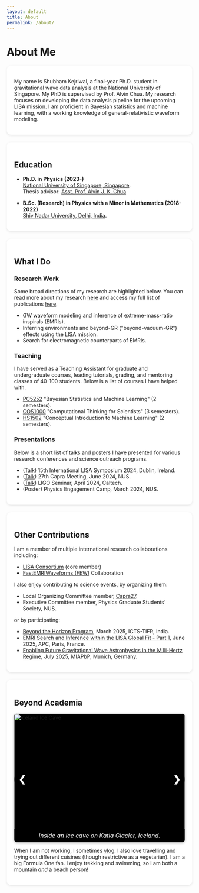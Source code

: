 ```yaml
---
layout: default
title: About
permalink: /about/
---
```


# About Me

<div class="bubble" markdown="1">

My name is Shubham Kejriwal, a final-year Ph.D. student in gravitational wave data analysis at the National University of Singapore. My PhD is supervised by Prof. Alvin Chua. My research focuses on developing the data analysis pipeline for the upcoming LISA mission. I am proficient in Bayesian statistics and machine learning, with a working knowledge of general-relativistic waveform modeling.

</div>

<div class="bubble" markdown="1">

## Education
- **Ph.D. in Physics (2023-)**  
  [National University of Singapore, Singapore](https://www.nus.edu.sg/).  
  Thesis advisor: [Asst. Prof. Alvin J. K. Chua](https://www.physics.nus.edu.sg/faculty/chua-alvin-jk/)  

- **B.Sc. (Research) in Physics with a Minor in Mathematics (2018-2022)**  
  [Shiv Nadar University, Delhi, India](https://snu.edu.in/home/).  

</div>

<div class="bubble" markdown="1">

## What I Do
### Research Work
Some broad directions of my research are highlighted below. You can read more about my research [here](/shubham/research/) and access my full list of publications [here](/shubham/publications/).

- GW waveform modeling and inference of extreme-mass-ratio inspirals (EMRIs).  
- Inferring environments and beyond-GR ("beyond-vacuum-GR") effects using the LISA mission.  
- Search for electromagnetic counterparts of EMRIs.  

### Teaching
I have served as a Teaching Assistant for graduate and undergraduate courses, leading tutorials, grading, and mentoring classes of 40-100 students. Below is a list of courses I have helped with.

- [PC5252](https://nusmods.com/courses/PC5252/bayesian-statistics-and-machine-learning) "Bayesian Statistics and Machine Learning" (2 semesters).  
- [COS1000](https://nusmods.com/courses/COS1000/computational-thinking-for-scientists) "Computational Thinking for Scientists" (3 semesters).  
- [HS1502](https://nusmods.com/courses/HS1502/conceptual-introduction-to-machine-learning) "Conceptual Introduction to Machine Learning" (2 semesters).  

### Presentations
Below is a short list of talks and posters I have presented for various research conferences and science outreach programs.  

- ([Talk](https://virtual.oxfordabstracts.com/event/5189/submission/77)) 15th International LISA Symposium 2024, Dublin, Ireland.  
- ([Talk](https://www.caprameeting.org/capra-meetings/capra-27)) 27th Capra Meeting, June 2024, NUS.  
- ([Talk](https://www.caltech.edu/campus-life-events/calendar/ligo-seminar-86)) LIGO Seminar, April 2024, Caltech.  
- (Poster) Physics Engagement Camp, March 2024, NUS.  

</div>

<div class="bubble" markdown="1">

## Other Contributions
I am a member of multiple international research collaborations including:  

- [LISA Consortium](https://www.lisamission.org/) (core member)  
- [FastEMRIWaveforms (FEW)](https://github.com/BlackHolePerturbationToolkit/FastEMRIWaveforms) Collaboration  

I also enjoy contributing to science events, by organizing them:  

- Local Organizing Committee member, [Capra27](https://www.caprameeting.org/capra-meetings/capra-27).  
- Executive Committee member, Physics Graduate Students' Society, NUS.  

or by participating:  

- [Beyond the Horizon Program](https://icts.res.in/program/beyondhorizon), March 2025, ICTS-TIFR, India.  
- [EMRI Search and Inference within the LISA Global Fit - Part 1](https://indico.in2p3.fr/event/34916/overview), June 2025, APC, Paris, France.  
- [Enabling Future Gravitational Wave Astrophysics in the Milli-Hertz Regime](https://www.munich-iapbp.de/activities/activities-2025/gravitational-waves), July 2025, MIAPbP, Munich, Germany.  

</div>

<div class="bubble" markdown="1">

## Beyond Academia
<div class="gallery-container">
  <button class="gallery-btn prev" onclick="plusSlides(-1)">&#10094;</button>
  
  <div class="gallery-track">
    <div class="gallery-slide">
      <img src="{{ site.baseurl }}/assets/icecave.jpg" alt="Iceland Ice Cave">
      <div class="caption">Inside an ice cave on Katla Glacier, Iceland.</div>
    </div>

    <div class="gallery-slide">
      <img src="{{ site.baseurl }}/assets/mtbromo.jpg" alt="Mt Bromo Portrait">
      <div class="caption">A view of Mt. Bromo, Indonesia.</div>
    </div>

    <div class="gallery-slide">
      <img src="{{ site.baseurl }}/assets/joshuatree.jpg" alt="Joshua Tree National Park">
      <div class="caption">The night sky in Joshua Tree National Park, USA.</div>
    </div>

    <div class="gallery-slide">
      <img src="{{ site.baseurl }}/assets/krabi.jpg" alt="Krabi Beach">
      <div class="caption">Ao Nang Beach, Krabi, Thailand.</div>
    </div>

    <div class="gallery-slide">
      <img src="{{ site.baseurl }}/assets/swissalps.jpg" alt="Alpine Range from Pilatus">
      <div class="caption">A view of the Alpine Range from Mt. Pilatus, Switzerland.</div>
    </div>

    <div class="gallery-slide">
      <img src="{{ site.baseurl }}/assets/bambooforestjapan.jpg" alt="Bamboo forest Japan">
      <div class="caption">Inside a Bamboo Forest near Kyoto, Japan.</div>
    </div>
  </div>

  <button class="gallery-btn next" onclick="plusSlides(1)">&#10095;</button>
</div>

When I am not working, I sometimes [vlog](https://www.youtube.com/@ShubhamKejriwal). I also love travelling and trying out different cuisines (though restrictive as a vegetarian). I am a big Formula One fan. I enjoy trekking and swimming, so I am both a mountain *and* a beach person!

</div>

<style>
.bubble {
  background: #fff;
  border-radius: 12px;
  padding: 20px;
  margin: 20px 0;
  box-shadow: 0 2px 6px rgba(0,0,0,0.1);
}

.gallery-container {
  position: relative;
  max-width: 600px;
  margin: auto;
  aspect-ratio: 4/3;
  background: #000;
  overflow: hidden;
  border-radius: 8px;
  box-shadow: 0 2px 6px rgba(0,0,0,0.3);
}

.gallery-track {
  display: flex;
  transition: transform 0.8s ease-in-out; /* smooth slide */
  height: 100%;
}

.gallery-slide {
  min-width: 100%;
  height: 100%;
  position: relative;
}

.gallery-slide img {
  width: 100%;
  height: 100%;
  object-fit: contain;
}

.caption {
  position: absolute;
  bottom: 0;
  left: 50%;
  transform: translateX(-50%);
  width: 100%;
  background: rgba(0, 0, 0, 0.5);
  color: #fff;
  font-size: 1rem;
  padding: 8px 12px;
  text-align: center;
  font-style: italic;
  border-radius: 0 0 8px 8px;
}

.gallery-btn {
  cursor: pointer;
  position: absolute;
  top: 50%;
  padding: 12px;
  margin-top: -22px;
  color: white;
  font-weight: bold;
  font-size: 24px; /* slightly bigger */
  border: none;
  background: rgba(0,0,0,0.4);
  border-radius: 50%;
  user-select: none;
  transition: 0.3s;
  z-index: 10; /* ensure buttons stay above the slides */
}

.gallery-btn:hover { background: rgba(0,0,0,0.8); }
.prev { left: 0; } .next { right: 0; }
</style>

<script>
let slideIndex = 0;
let slideTimer;

const track = document.querySelector(".gallery-track");
const slides = document.querySelectorAll(".gallery-slide");
const totalSlides = slides.length;

function updateSlidePosition() {
  track.style.transform = `translateX(-${slideIndex * 100}%)`;
}

function plusSlides(n) {
  clearTimeout(slideTimer);
  slideIndex = (slideIndex + n + totalSlides) % totalSlides;
  updateSlidePosition();
  slideTimer = setTimeout(autoSlide, 10000);
}

function autoSlide() {
  slideIndex = (slideIndex + 1) % totalSlides;
  updateSlidePosition();
  slideTimer = setTimeout(autoSlide, 10000);
}

// Swipe support
let startX = 0;
let endX = 0;

track.addEventListener("touchstart", (e) => {
  startX = e.touches[0].clientX;
});

track.addEventListener("touchmove", (e) => {
  endX = e.touches[0].clientX;
});

track.addEventListener("touchend", () => {
  let deltaX = endX - startX;
  if (Math.abs(deltaX) > 50) {  // threshold to prevent accidental taps
    if (deltaX > 0) {
      plusSlides(-1); // swipe right → previous
    } else {
      plusSlides(1);  // swipe left → next
    }
  }
  startX = 0;
  endX = 0;
});

// init
updateSlidePosition();
slideTimer = setTimeout(autoSlide, 10000);
</script>

